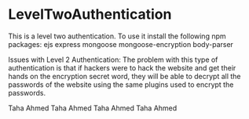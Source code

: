 # LevelTwoAuthentication
This is a level two authentication. 
To use it install the following npm packages:
ejs express mongoose mongoose-encryption body-parser

Issues with Level 2 Authentication:
The problem with this type of authentication is that if hackers were to hack the website and get
their hands on the encryption secret word, they will be able to decrypt all the passwords of the
website using the same plugins used to encrypt the passwords.

Taha Ahmed
Taha Ahmed
Taha Ahmed
Taha Ahmed
